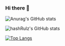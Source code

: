 ### Hi there 👋
![Anurag's GitHub stats](https://github-readme-stats.vercel.app/api?username=hashRulz&show_icons=true&theme=radical)

![hashRulz's GitHub stats](https://github-readme-stats.vercel.app/api?username=hashRulz&hide=contribs,prs&show_icons=true&theme=radical)

[![Top Langs](https://github-readme-stats.vercel.app/api/top-langs/?username=hashRulz)](https://github.com/hashRulz/github-readme-stats)
<!--
**hashRulz/hashRulz** is a ✨ _special_ ✨ repository because its `README.md` (this file) appears on your GitHub profile.

Here are some ideas to get you started:

- 🔭 I’m currently working on ...
- 🌱 I’m currently learning ...
- 👯 I’m looking to collaborate on ...
- 🤔 I’m looking for help with ...
- 💬 Ask me about ...
- 📫 How to reach me: ...
- 😄 Pronouns: ...
- ⚡ Fun fact: ...
-->

